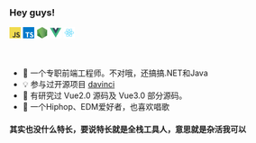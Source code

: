 ### Hey guys!

<div>
  <img src="https://raw.githubusercontent.com/github/explore/80688e429a7d4ef2fca1e82350fe8e3517d3494d/topics/javascript/javascript.png" width="20" height="20" />  
  <img src="https://raw.githubusercontent.com/github/explore/80688e429a7d4ef2fca1e82350fe8e3517d3494d/topics/typescript/typescript.png" width="20" height="20" />
  <img src="https://raw.githubusercontent.com/github/explore/80688e429a7d4ef2fca1e82350fe8e3517d3494d/topics/nodejs/nodejs.png" width="20" height="20" />
  <img src="https://raw.githubusercontent.com/github/explore/80688e429a7d4ef2fca1e82350fe8e3517d3494d/topics/vue/vue.png" width="20" height="20" />
  <img src="https://raw.githubusercontent.com/github/explore/80688e429a7d4ef2fca1e82350fe8e3517d3494d/topics/react/react.png" width="20" height="20" />
</div>

<br>
<br>

- 🦉 一个专职前端工程师。不对哦，还搞搞.NET和Java
- 💡 参与过开源项目 [davinci](https://github.com/edp963/davinci)
- 🍃 有研究过 Vue2.0 源码及 Vue3.0 部分源码。
- 🎵 一个Hiphop、EDM爱好者，也喜欢唱歌

#### 其实也没什么特长，要说特长就是全栈工具人，意思就是杂活我可以

